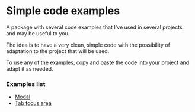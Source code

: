# Simple code examples

A package with several code examples that I've used in several projects and may be useful to you.

The idea is to have a very clean, simple code with the possibility of adaptation to the project that will be used.

To use any of the examples, copy and paste the code into your project and adapt it as needed.

### Examples list

- [Modal](https://github.com/MartDSam/simple-code-examples/tree/main/src/modal)
- [Tab focus area](https://github.com/MartDSam/simple-code-examples/tree/main/src/tab-focus-area)
